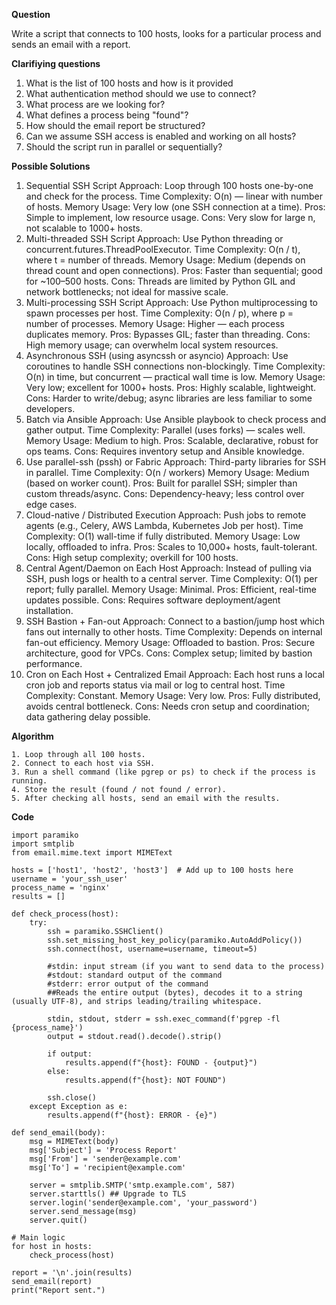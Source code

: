 **Question**

Write a script that connects to 100 hosts, looks for a particular process and sends an email with a report.

**Clarifiying questions**

1. What is the list of 100 hosts and how is it provided
2. What authentication method should we use to connect?
3. What process are we looking for?
4. What defines a process being "found"?
5. How should the email report be structured?
6. Can we assume SSH access is enabled and working on all hosts?
7. Should the script run in parallel or sequentially?

**Possible Solutions**
1. Sequential SSH Script
   Approach: Loop through 100 hosts one-by-one and check for the process.
   Time Complexity: O(n) — linear with number of hosts.
   Memory Usage: Very low (one SSH connection at a time).
   Pros: Simple to implement, low resource usage.
   Cons: Very slow for large n, not scalable to 1000+ hosts.
2. Multi-threaded SSH Script
   Approach: Use Python threading or concurrent.futures.ThreadPoolExecutor.
   Time Complexity: O(n / t), where t = number of threads.
   Memory Usage: Medium (depends on thread count and open connections).
   Pros: Faster than sequential; good for ~100–500 hosts.
   Cons: Threads are limited by Python GIL and network bottlenecks; not ideal for massive scale.
3. Multi-processing SSH Script
   Approach: Use Python multiprocessing to spawn processes per host.
   Time Complexity: O(n / p), where p = number of processes.
   Memory Usage: Higher — each process duplicates memory.
   Pros: Bypasses GIL; faster than threading.
   Cons: High memory usage; can overwhelm local system resources.
5. Asynchronous SSH (using asyncssh or asyncio)
   Approach: Use coroutines to handle SSH connections non-blockingly.
   Time Complexity: O(n) in time, but concurrent — practical wall time is low.
   Memory Usage: Very low; excellent for 1000+ hosts.
   Pros: Highly scalable, lightweight.
   Cons: Harder to write/debug; async libraries are less familiar to some developers.
5. Batch via Ansible
   Approach: Use Ansible playbook to check process and gather output.
   Time Complexity: Parallel (uses forks) — scales well.
   Memory Usage: Medium to high.
   Pros: Scalable, declarative, robust for ops teams.
   Cons: Requires inventory setup and Ansible knowledge.
7. Use parallel-ssh (pssh) or Fabric
   Approach: Third-party libraries for SSH in parallel.
   Time Complexity: O(n / workers)
   Memory Usage: Medium (based on worker count).
   Pros: Built for parallel SSH; simpler than custom threads/async.
   Cons: Dependency-heavy; less control over edge cases.
7. Cloud-native / Distributed Execution
   Approach: Push jobs to remote agents (e.g., Celery, AWS Lambda, Kubernetes Job per host).
   Time Complexity: O(1) wall-time if fully distributed.
   Memory Usage: Low locally, offloaded to infra.
   Pros: Scales to 10,000+ hosts, fault-tolerant.
   Cons: High setup complexity; overkill for 100 hosts.
9. Central Agent/Daemon on Each Host
    Approach: Instead of pulling via SSH, push logs or health to a central server.
   Time Complexity: O(1) per report; fully parallel.
   Memory Usage: Minimal.
   Pros: Efficient, real-time updates possible.
   Cons: Requires software deployment/agent installation.
9. SSH Bastion + Fan-out
    Approach: Connect to a bastion/jump host which fans out internally to other hosts.
   Time Complexity: Depends on internal fan-out efficiency.
   Memory Usage: Offloaded to bastion.
   Pros: Secure architecture, good for VPCs.
   Cons: Complex setup; limited by bastion performance.
11. Cron on Each Host + Centralized Email
    Approach: Each host runs a local cron job and reports status via mail or log to central host.
    Time Complexity: Constant.
    Memory Usage: Very low.
    Pros: Fully distributed, avoids central bottleneck.
    Cons: Needs cron setup and coordination; data gathering delay possible.

**Algorithm**

```
1. Loop through all 100 hosts.
2. Connect to each host via SSH.
3. Run a shell command (like pgrep or ps) to check if the process is running.
4. Store the result (found / not found / error).
5. After checking all hosts, send an email with the results.
```

**Code**

```
import paramiko
import smtplib
from email.mime.text import MIMEText

hosts = ['host1', 'host2', 'host3']  # Add up to 100 hosts here
username = 'your_ssh_user'
process_name = 'nginx'
results = []

def check_process(host):
    try:
        ssh = paramiko.SSHClient()
        ssh.set_missing_host_key_policy(paramiko.AutoAddPolicy())
        ssh.connect(host, username=username, timeout=5)

        #stdin: input stream (if you want to send data to the process)
        #stdout: standard output of the command
        #stderr: error output of the command
        ##Reads the entire output (bytes), decodes it to a string (usually UTF-8), and strips leading/trailing whitespace.

        stdin, stdout, stderr = ssh.exec_command(f'pgrep -fl {process_name}')
        output = stdout.read().decode().strip()

        if output:
            results.append(f"{host}: FOUND - {output}")
        else:
            results.append(f"{host}: NOT FOUND")

        ssh.close()
    except Exception as e:
        results.append(f"{host}: ERROR - {e}")

def send_email(body):
    msg = MIMEText(body)
    msg['Subject'] = 'Process Report'
    msg['From'] = 'sender@example.com'
    msg['To'] = 'recipient@example.com'

    server = smtplib.SMTP('smtp.example.com', 587)
    server.starttls() ## Upgrade to TLS
    server.login('sender@example.com', 'your_password')
    server.send_message(msg)
    server.quit()

# Main logic
for host in hosts:
    check_process(host)

report = '\n'.join(results)
send_email(report)
print("Report sent.")

```
